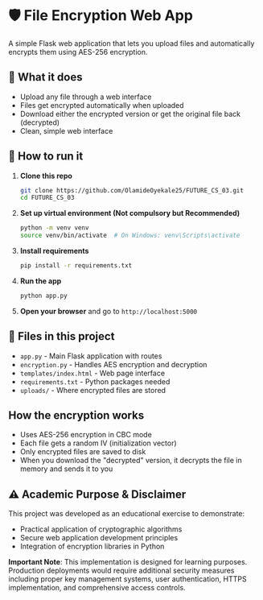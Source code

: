 # 🛡️ File Encryption Web App

A simple Flask web application that lets you upload files and automatically encrypts them using AES-256 encryption.

## 🎯 What it does

- Upload any file through a web interface
- Files get encrypted automatically when uploaded
- Download either the encrypted version or get the original file back (decrypted)
- Clean, simple web interface

## 🚀 How to run it

1. **Clone this repo**
   ```bash
   git clone https://github.com/OlamideOyekale25/FUTURE_CS_03.git
   cd FUTURE_CS_03
   ```

2. **Set up virtual environment (Not compulsory but Recommended)**
   ```bash
   python -m venv venv
   source venv/bin/activate  # On Windows: venv\Scripts\activate
   ```

3. **Install requirements**
   ```bash
   pip install -r requirements.txt
   ```

4. **Run the app**
   ```bash
   python app.py
   ```

5. **Open your browser** and go to `http://localhost:5000`

## 📁 Files in this project

- `app.py` - Main Flask application with routes
- `encryption.py` - Handles AES encryption and decryption
- `templates/index.html` - Web page interface
- `requirements.txt` - Python packages needed
- `uploads/` - Where encrypted files are stored

## How the encryption works

- Uses AES-256 encryption in CBC mode
- Each file gets a random IV (initialization vector)
- Only encrypted files are saved to disk
- When you download the "decrypted" version, it decrypts the file in memory and sends it to you

## ⚠️ Academic Purpose & Disclaimer

This project was developed as an educational exercise to demonstrate:
- Practical application of cryptographic algorithms
- Secure web application development principles
- Integration of encryption libraries in Python

**Important Note**: This implementation is designed for learning purposes. Production deployments would require additional security measures including proper key management systems, user authentication, HTTPS implementation, and comprehensive access controls.


